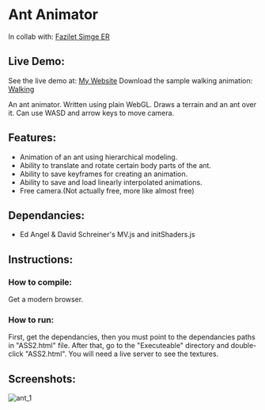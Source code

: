 # Ant Animator

In collab with: [Fazilet Simge ER](https://github.com/simge98)

## Live Demo:
See the live demo at: [My Website](http://doga.oruc.ug.bilkent.edu.tr/antAnimator/Executable/ASS2.html)
Download the sample walking animation: [Walking](http://doga.oruc.ug.bilkent.edu.tr/antAnimator/walking.txt)

An ant animator. Written using plain WebGL. Draws a terrain and an ant over it. Can use WASD and arrow keys to move camera.

## Features:
  * Animation of an ant using hierarchical modeling.
  * Ability to translate and rotate certain body parts of the ant.
  * Ability to save keyframes for creating an animation.
  * Ability to save and load linearly interpolated animations.
  * Free camera.(Not actually free, more like almost free)
  
## Dependancies: 
  * Ed Angel & David Schreiner's MV.js and initShaders.js

## Instructions:
### How to compile:
Get a modern browser.
### How to run:
First, get the dependancies, then you must point to the dependancies paths in "ASS2.html" file. After that, go to the "Executeable" directory and double-click "ASS2.html". You will need a live server to see the textures.

## Screenshots:
![ant_1](https://user-images.githubusercontent.com/25724155/55693272-f3294980-59b6-11e9-88e0-4305189787ed.png)